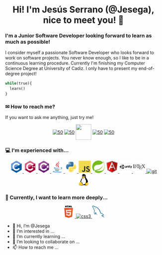 <h1 align="center"> Hi! I'm Jesús Serrano (@Jesega), nice to meet you! 👋 </h1>
<h3 align="left"> I'm a Junior Software Developer looking forward to learn as much as possible! </h3>



I consider myself a passionate Software Developer who looks forward to work on software projects. You never know enough, so I like to  be in a continuous learning procedure. Currently I'm finishing my Computer Science Degree at University of Cadiz. I only have to present my end-of-degree project!

```python
while(true){
  learn()
}
```

<h3 align="left"> ✉ How to reach me? </h3>

<p>If you want to ask me anything, just try me!</p>

<p align="center">
<a href="mailto:jesus.serrano.gallan@gmail.com" target="blank"><img align="center" src="https://github.com/gauravghongde/social-icons/blob/master/PNG/Color/Gmail.png" alt="50" height="50" width="50" /></a>
<a href="https://www.linkedin.com/in/jes%C3%BAs-serrano-gall%C3%A1n-b768a3175/" target="blank"><img align="center" src="https://github.com/gauravghongde/social-icons/blob/master/PNG/Color/LinkedIN.png" alt="50" height="50" width="50" /></a>
<a href="https://twitter.com/Jesega_" target="blank"><img align="center" src="https://github.com/gauravghongde/social-icons/blob/master/PNG/Color/Twitter.png" height="50" width="50" /></a>
<a href="https://www.instagram.com/jesega_/?hl=es" target="blank"><img align="center" src="https://github.com/gauravghongde/social-icons/blob/master/PNG/Color/Instagram.png" alt="50" height="50" width="50" /></a>
<a href="https://discordapp.com/users/256367451636236288/" target="blank"><img align="center" src="https://github.com/gauravghongde/social-icons/blob/master/PNG/Color/Discord.png" alt="50" height="50" width="50" /></a>
</p>

<h3 align="left">  💻 I'm experienced with...  </h3>
<p align="center"> 
  <a href="https://www.cprogramming.com/" target="_blank"> <img src="https://github.com/devicons/devicon/blob/master/icons/c/c-original.svg" alt="c" width="40" height="40"/> </a> 
  <a href="https://www.w3schools.com/cpp/" target="_blank"> <img src="https://github.com/devicons/devicon/blob/master/icons/cplusplus/cplusplus-original.svg" alt="cplusplus" width="40" height="40"/> </a> 
  <a href="https://www.w3schools.com/cs/index.php" target="_blank"> <img src="https://github.com/devicons/devicon/blob/master/icons/csharp/csharp-original.svg" alt="csharp" width="40" height="40"/> </a> 
  <a href="https://docs.oracle.com/javase/7/docs/api/" target="_blank"> <img src="https://github.com/devicons/devicon/blob/master/icons/java/java-original.svg" alt="java" width="40" height="40"/> </a> 
  <a href="https://www.python.org" target="_blank"> <img src="https://github.com/devicons/devicon/blob/master/icons/python/python-original.svg" alt="python" width="40" height="40"/> </a> 
  <a href="https://developer.mozilla.org/es/docs/Web/JavaScript" target="_blank"> <img src="https://github.com/devicons/devicon/blob/master/icons/javascript/javascript-original.svg" alt="javascript" width="40" height="40"/> </a> 
  <a href="https://spring.io/" target="_blank"> <img src="https://github.com/devicons/devicon/blob/master/icons/spring/spring-original.svg" alt="spring" width="40" height="40"/> </a> 
  <a href="https://angular.io/start" target="_blank"> <img src="https://github.com/devicons/devicon/blob/master/icons/angularjs/angularjs-original.svg" alt="angular" width="40" height="40"/> </a> 
  <a href="https://unity.com/es" target="_blank"> <img src="https://github.com/devicons/devicon/blob/master/icons/unity/unity-original-wordmark.svg" alt="unity" width="40" height="40"/> </a> 
  <a href="https://www.latex-project.org/" target="_blank"> <img src="https://github.com/devicons/devicon/blob/master/icons/latex/latex-original.svg" alt="latex" width="40" height="40"/> </a>
  <a href="https://git-scm.com/" target="_blank"> <img src="https://www.vectorlogo.zone/logos/git-scm/git-scm-icon.svg" alt="git" width="40" height="40"/> </a> 
  <a href="https://www.linux.org/" target="_blank"> <img src="https://github.com/devicons/devicon/blob/master/icons/linux/linux-original.svg" alt="linux" width="40" height="40"/> </a> 
  
</p>
  
<h3 align="left">  📖 Currently, I want to learn more deeply... </h3>  
<p align="center"> 
  <a href="https://www.w3.org/html/" target="_blank"> <img src="https://github.com/devicons/devicon/blob/master/icons/html5/html5-original-wordmark.svg" alt="html5" width="40" height="40"/> </a> 
    <a href="https://www.w3schools.com/css/" target="_blank"> <img src="https://devicons.github.io/devicon/devicon.git/icons/css3/css3-original-wordmark.svg" alt="css3" width="40" height="40"/> </a> 
  <a href="https://www.mysql.com/" target="_blank"> <img src="https://github.com/devicons/devicon/blob/master/icons/mysql/mysql-original.svg" alt="mysql" width="40" height="40"/> </a>

</p>


- 👋 Hi, I’m @Jesega
- 👀 I’m interested in ...
- 🌱 I’m currently learning ...
- 💞️ I’m looking to collaborate on ...
- 📫 How to reach me ...

<!---
Jesega/Jesega is a ✨ special ✨ repository because its `README.md` (this file) appears on your GitHub profile.
You can click the Preview link to take a look at your changes.
--->

#
